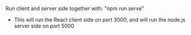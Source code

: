 Run client and server side together with:
"npm run serve"

- This will run the React client side on port 3000, and will run the node.js server side on port 5000
